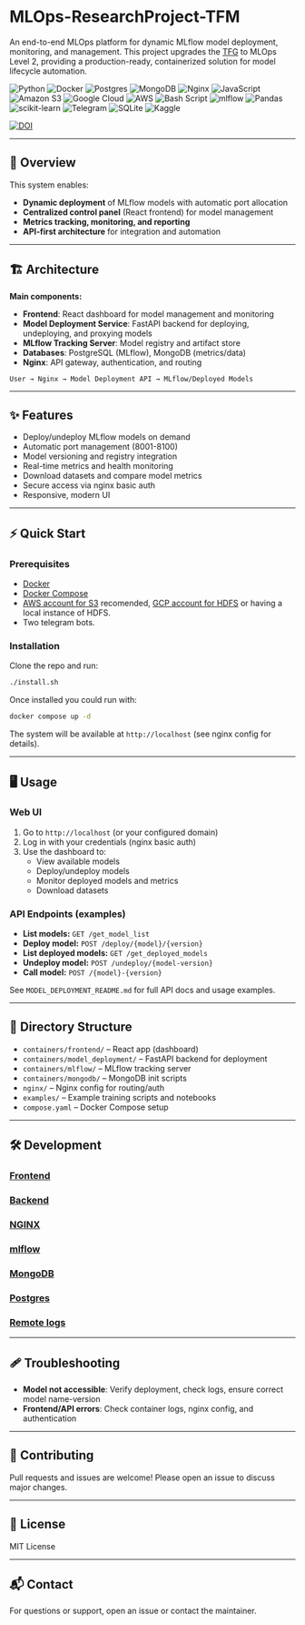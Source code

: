 # MLOps-ResearchProject-TFM

An end-to-end MLOps platform for dynamic MLflow model deployment, monitoring, and management. This project upgrades the [TFG](https://oa.upm.es/74985/) to MLOps Level 2, providing a production-ready, containerized solution for model lifecycle automation.

![Python](https://img.shields.io/badge/python-3670A0?style=for-the-badge&logo=python&logoColor=ffdd54)
![Docker](https://img.shields.io/badge/docker-%230db7ed.svg?style=for-the-badge&logo=docker&logoColor=white)
![Postgres](https://img.shields.io/badge/postgres-%23316192.svg?style=for-the-badge&logo=postgresql&logoColor=white)
![MongoDB](https://img.shields.io/badge/MongoDB-%234ea94b.svg?style=for-the-badge&logo=mongodb&logoColor=white)
![Nginx](https://img.shields.io/badge/nginx-%23009639.svg?style=for-the-badge&logo=nginx&logoColor=white)
![JavaScript](https://img.shields.io/badge/javascript-%23323330.svg?style=for-the-badge&logo=javascript&logoColor=%23F7DF1E)
![Amazon S3](https://img.shields.io/badge/Amazon%20S3-FF9900?style=for-the-badge&logo=amazons3&logoColor=white)
![Google Cloud](https://img.shields.io/badge/GoogleCloud-%234285F4.svg?style=for-the-badge&logo=google-cloud&logoColor=white)
![AWS](https://img.shields.io/badge/AWS-%23FF9900.svg?style=for-the-badge&logo=amazon-aws&logoColor=white)
![Bash Script](https://img.shields.io/badge/bash_script-%23121011.svg?style=for-the-badge&logo=gnu-bash&logoColor=white)
![mlflow](https://img.shields.io/badge/mlflow-%23d9ead3.svg?style=for-the-badge&logo=numpy&logoColor=blue)
![Pandas](https://img.shields.io/badge/pandas-%23150458.svg?style=for-the-badge&logo=pandas&logoColor=white)
![scikit-learn](https://img.shields.io/badge/scikit--learn-%23F7931E.svg?style=for-the-badge&logo=scikit-learn&logoColor=white)
![Telegram](https://img.shields.io/badge/Telegram-2CA5E0?style=for-the-badge&logo=telegram&logoColor=white)
![SQLite](https://img.shields.io/badge/sqlite-%2307405e.svg?style=for-the-badge&logo=sqlite&logoColor=white)
![Kaggle](https://img.shields.io/badge/Kaggle-035a7d?style=for-the-badge&logo=kaggle&logoColor=white)

[![DOI](https://zenodo.org/badge/816219393.svg)](https://doi.org/10.5281/zenodo.17055907)

---

## 🚀 Overview

This system enables:
- **Dynamic deployment** of MLflow models with automatic port allocation
- **Centralized control panel** (React frontend) for model management
- **Metrics tracking, monitoring, and reporting**
- **API-first architecture** for integration and automation

---

## 🏗️ Architecture

**Main components:**
- **Frontend**: React dashboard for model management and monitoring
- **Model Deployment Service**: FastAPI backend for deploying, undeploying, and proxying models
- **MLflow Tracking Server**: Model registry and artifact store
- **Databases**: PostgreSQL (MLflow), MongoDB (metrics/data)
- **Nginx**: API gateway, authentication, and routing

```
User → Nginx → Model Deployment API → MLflow/Deployed Models
```

---

## ✨ Features

- Deploy/undeploy MLflow models on demand
- Automatic port management (8001-8100)
- Model versioning and registry integration
- Real-time metrics and health monitoring
- Download datasets and compare model metrics
- Secure access via nginx basic auth
- Responsive, modern UI

---

## ⚡ Quick Start

### Prerequisites
- [Docker](https://www.docker.com/)
- [Docker Compose](https://docs.docker.com/compose/)
- [AWS account for S3](https://console.aws.amazon.com/s3/home) recomended, [GCP account for HDFS](https://console.cloud.google.com/dataproc) or having a local instance of HDFS.
- Two telegram bots.

### Installation
Clone the repo and run:

```bash
./install.sh
```

Once installed you could run with:

```bash
docker compose up -d
```

The system will be available at `http://localhost` (see nginx config for details).

---

## 🖥️ Usage

### Web UI
1. Go to `http://localhost` (or your configured domain)
2. Log in with your credentials (nginx basic auth)
3. Use the dashboard to:
	- View available models
	- Deploy/undeploy models
	- Monitor deployed models and metrics
	- Download datasets

### API Endpoints (examples)

- **List models:** `GET /get_model_list`
- **Deploy model:** `POST /deploy/{model}/{version}`
- **List deployed models:** `GET /get_deployed_models`
- **Undeploy model:** `POST /undeploy/{model-version}`
- **Call model:** `POST /{model}-{version}`

See `MODEL_DEPLOYMENT_README.md` for full API docs and usage examples.

---

## 📁 Directory Structure

- `containers/frontend/` – React app (dashboard)
- `containers/model_deployment/` – FastAPI backend for deployment
- `containers/mlflow/` – MLflow tracking server
- `containers/mongodb/` – MongoDB init scripts
- `nginx/` – Nginx config for routing/auth
- `examples/` – Example training scripts and notebooks
- `compose.yaml` – Docker Compose setup

---

## 🛠️ Development

### [Frontend](https://github.com/aloncrack7/MLOps-ResearchProject-TFM/blob/main/containers/frontend/README.md)
### [Backend](https://github.com/aloncrack7/MLOps-ResearchProject-TFM/blob/main/containers/model_deployment/README.md)
### [NGINX](https://github.com/aloncrack7/MLOps-ResearchProject-TFM/blob/main/containers/nginx/README.md)
### [mlflow](https://github.com/aloncrack7/MLOps-ResearchProject-TFM/blob/main/containers/mlflow/README.md)
### [MongoDB](https://github.com/aloncrack7/MLOps-ResearchProject-TFM/blob/main/containers/mongodb/README.md)
### [Postgres](https://github.com/aloncrack7/MLOps-ResearchProject-TFM/blob/main/containers/postgres/README.md)
### [Remote logs](https://github.com/aloncrack7/MLOps-ResearchProject-TFM/blob/main/containers/remote_logs/README.md)

---

## 🩹 Troubleshooting

- **Model not accessible**: Verify deployment, check logs, ensure correct model name-version
- **Frontend/API errors**: Check container logs, nginx config, and authentication

---

## 🤝 Contributing

Pull requests and issues are welcome! Please open an issue to discuss major changes.

---

## 📄 License

MIT License

---

## 📬 Contact

For questions or support, open an issue or contact the maintainer.
